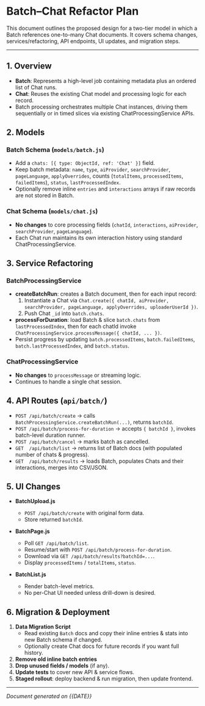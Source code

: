 # Batch–Chat Refactor Plan

This document outlines the proposed design for a two-tier model in which a Batch references one-to-many Chat documents. It covers schema changes, services/refactoring, API endpoints, UI updates, and migration steps.

---

## 1. Overview

- **Batch**: Represents a high-level job containing metadata plus an ordered list of Chat runs.
- **Chat**: Reuses the existing Chat model and processing logic for each record.
- Batch processing orchestrates multiple Chat instances, driving them sequentially or in timed slices via existing ChatProcessingService APIs.

## 2. Models

### Batch Schema (`models/batch.js`)
- Add a `chats: [{ type: ObjectId, ref: 'Chat' }]` field.
- Keep batch metadata: `name`, `type`, `aiProvider`, `searchProvider`, `pageLanguage`, `applyOverrides`, counts (`totalItems`, `processedItems`, `failedItems`), `status`, `lastProcessedIndex`.
- Optionally remove inline `entries` and `interactions` arrays if raw records are not stored in Batch.

### Chat Schema (`models/chat.js`)
- **No changes** to core processing fields (`chatId`, `interactions`, `aiProvider`, `searchProvider`, `pageLanguage`).
- Each Chat run maintains its own interaction history using standard ChatProcessingService.

## 3. Service Refactoring

### BatchProcessingService
- **createBatchRun**: creates a Batch document, then for each input record:
  1. Instantiate a Chat via `Chat.create({ chatId, aiProvider, searchProvider, pageLanguage, applyOverrides, uploaderUserId })`.
  2. Push Chat `_id` into `batch.chats`.
- **processForDuration**: load Batch & slice `batch.chats` from `lastProcessedIndex`, then for each chatId invoke `ChatProcessingService.processMessage({ chatId, ... })`.
- Persist progress by updating `batch.processedItems`, `batch.failedItems`, `batch.lastProcessedIndex`, and `batch.status`.

### ChatProcessingService
- **No changes** to `processMessage` or streaming logic.
- Continues to handle a single chat session.

## 4. API Routes (`api/batch/`)

- `POST /api/batch/create` → calls `BatchProcessingService.createBatchRun(...)`, returns `batchId`.
- `POST /api/batch/process-for-duration` → accepts `{ batchId }`, invokes batch-level duration runner.
- `POST /api/batch/cancel` → marks batch as cancelled.
- `GET  /api/batch/list` → returns list of Batch docs (with populated number of chats & progress).
- `GET  /api/batch/results` → loads Batch, populates Chats and their interactions, merges into CSV/JSON.

## 5. UI Changes

- **BatchUpload.js**
  - `POST /api/batch/create` with original form data.
  - Store returned `batchId`.

- **BatchPage.js**
  - Poll `GET /api/batch/list`.
  - Resume/start with `POST /api/batch/process-for-duration`.
  - Download via `GET /api/batch/results?batchId=...`.
  - Display `processedItems` / `totalItems`, `status`.

- **BatchList.js**
  - Render batch-level metrics.
  - No per-Chat UI needed unless drill-down is desired.

## 6. Migration & Deployment

1. **Data Migration Script**
   - Read existing `Batch` docs and copy their inline entries & stats into new Batch schema if changed.
   - Optionally create Chat docs for future records if you want full history.
2. **Remove old inline batch entries**
3. **Drop unused fields / models** (if any).
4. **Update tests** to cover new API & service flows.
5. **Staged rollout**: deploy backend & run migration, then update frontend.

---

*Document generated on {{DATE}}*
